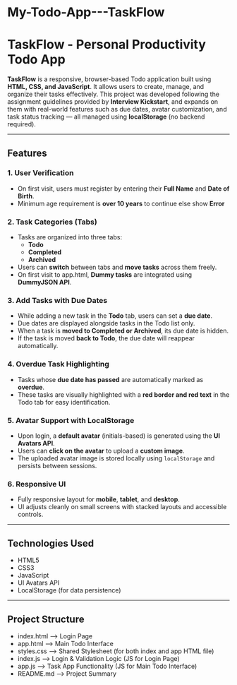 # My-Todo-App---TaskFlow


# TaskFlow - Personal Productivity Todo App

**TaskFlow** is a responsive, browser-based Todo application built using **HTML, CSS, and JavaScript**. It allows users to create, manage, and organize their tasks effectively. 
This project was developed following the assignment guidelines provided by **Interview Kickstart**, and expands on them with real-world features such as due dates, avatar customization, 
and task status tracking — all managed using **localStorage** (no backend required).

---

## Features

### 1. User Verification
- On first visit, users must register by entering their **Full Name** and **Date of Birth**.
- Minimum age requirement is **over 10 years** to continue else show **Error**

### 2. Task Categories (Tabs)
- Tasks are organized into three tabs:
  - **Todo**
  - **Completed**
  - **Archived**
- Users can **switch** between tabs and **move tasks** across them freely.
- On first visit to app.html, **Dummy tasks** are integrated using **DummyJSON API**. 

### 3. Add Tasks with Due Dates
- While adding a new task in the **Todo** tab, users can set a **due date**.
- Due dates are displayed alongside tasks in the Todo list only.
- When a task is **moved to Completed or Archived**, its due date is hidden.
- If the task is moved **back to Todo**, the due date will reappear automatically.

### 4. Overdue Task Highlighting
- Tasks whose **due date has passed** are automatically marked as **overdue**.
- These tasks are visually highlighted with a **red border and red text** in the Todo tab for easy identification.

### 5. Avatar Support with LocalStorage
- Upon login, a **default avatar** (initials-based) is generated using the **UI Avatars API**.
- Users can **click on the avatar** to upload a **custom image**.
- The uploaded avatar image is stored locally using `localStorage` and persists between sessions.

### 6. Responsive UI
- Fully responsive layout for **mobile**, **tablet**, and **desktop**.
- UI adjusts cleanly on small screens with stacked layouts and accessible controls.

---

## Technologies Used

- HTML5
- CSS3
- JavaScript
- UI Avatars API
- LocalStorage (for data persistence)

---

## Project Structure
- index.html    --> Login Page
- app.html      --> Main Todo Interface
- styles.css    --> Shared Stylesheet (for both index and app HTML file)
- index.js      --> Login & Validation Logic (JS for Login Page)
- app.js        --> Task App Functionality (JS for Main Todo Interface)
- README.md     --> Project Summary



